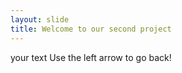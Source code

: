 ```yaml
---
layout: slide
title: Welcome to our second project
---
```

your text 
Use the left arrow to go back!
